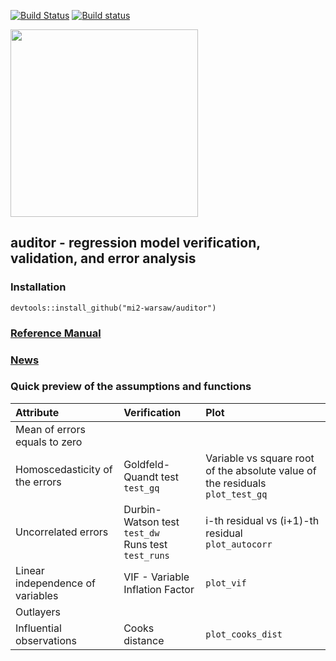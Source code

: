 [![Build Status](https://travis-ci.org/mi2-warsaw/auditor.svg?branch=master)](https://travis-ci.org/mi2-warsaw/auditor)
[![Build status](https://ci.appveyor.com/api/projects/status/16rmrvpbujvsumkt/branch/master?svg=true)](https://ci.appveyor.com/project/agosiewska/auditor/branch/master)

<img src="https://raw.githubusercontent.com/mi2-warsaw/auditor/master/materials/auditorLogo.png" width="300" />

## auditor - regression model verification, validation, and error analysis

### Installation
```
devtools::install_github("mi2-warsaw/auditor")
```

### [Reference Manual](https://mi2-warsaw.github.io/auditor/)

### [News](NEWS.md)

### Quick preview of the assumptions and functions

| Attribute | Verification | Plot |
|:---|:---|:---|
| Mean of errors equals to zero |   |   |
| Homoscedasticity of the errors | Goldfeld-Quandt test </br> `test_gq` | Variable vs square root of the absolute value of the residuals </br>`plot_test_gq`|
| Uncorrelated errors  |  Durbin-Watson test </br> `test_dw` </br>  Runs test </br> `test_runs`| i-th residual vs (i+1)-th residual </br>`plot_autocorr`  |
| Linear independence of variables | VIF - Variable Inflation Factor | `plot_vif` |
| Outlayers |   |   |
| Influential observations | Cooks distance | `plot_cooks_dist` |


